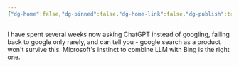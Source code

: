 ```yaml
---
{"dg-home":false,"dg-pinned":false,"dg-home-link":false,"dg-publish":true,"tags":["dgblip"],"disabled rules":["yaml-title","yaml-title-alias","file-name-heading"],"title":"philipp on mastodon @ 2024-05-14","created-date":"2024-05-14T06:49:55","id":112438109476706860,"updated-date":"2025-05-02T08:50:44","dg-path":"blips/112438109476706867.md","permalink":"/blips/112438109476706867/","dgPassFrontmatter":true}
---
```



I have spent several weeks now asking ChatGPT instead of googling, falling back to google only rarely, and can tell you - google search as a product won't survive this. Microsoft's instinct to combine LLM with Bing is the right one.



